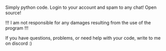 Simply python code. Login to your account and spam to any chat! Open source!

!!! I am not responsible for any damages resulting from the use of the program !!!

If you have questions, problems, or need help with your code, write to me on discord :)
